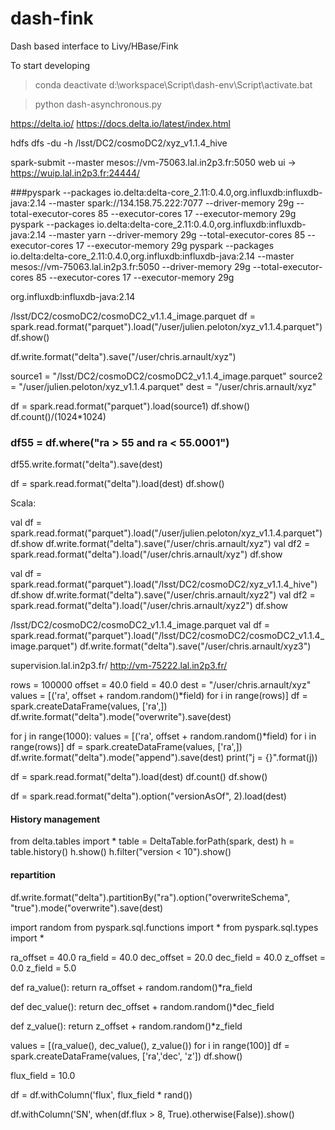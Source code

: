 # dash-fink
Dash based interface to Livy/HBase/Fink

To start developing
> conda deactivate
> d:\workspace\Script\dash-env\Script\activate.bat

> python dash-asynchronous.py

https://delta.io/
https://docs.delta.io/latest/index.html

hdfs dfs -du -h /lsst/DC2/cosmoDC2/xyz_v1.1.4_hive

spark-submit --master mesos://vm-75063.lal.in2p3.fr:5050
web ui -> https://wuip.lal.in2p3.fr:24444/

###pyspark --packages io.delta:delta-core_2.11:0.4.0,org.influxdb:influxdb-java:2.14 --master spark://134.158.75.222:7077  --driver-memory 29g --total-executor-cores 85 --executor-cores 17 --executor-memory 29g
pyspark --packages io.delta:delta-core_2.11:0.4.0,org.influxdb:influxdb-java:2.14 --master yarn  --driver-memory 29g --total-executor-cores 85 --executor-cores 17 --executor-memory 29g
pyspark --packages io.delta:delta-core_2.11:0.4.0,org.influxdb:influxdb-java:2.14 --master mesos://vm-75063.lal.in2p3.fr:5050  --driver-memory 29g --total-executor-cores 85 --executor-cores 17 --executor-memory 29g

org.influxdb:influxdb-java:2.14

/lsst/DC2/cosmoDC2/cosmoDC2_v1.1.4_image.parquet
df = spark.read.format("parquet").load("/user/julien.peloton/xyz_v1.1.4.parquet")
df.show()

df.write.format("delta").save("/user/chris.arnault/xyz")

source1 = "/lsst/DC2/cosmoDC2/cosmoDC2_v1.1.4_image.parquet"
source2 = "/user/julien.peloton/xyz_v1.1.4.parquet"
dest = "/user/chris.arnault/xyz"

df = spark.read.format("parquet").load(source1)
df.show()
df.count()/(1024*1024)

### df55 = df.where("ra > 55 and ra < 55.0001")
df55.write.format("delta").save(dest)

df = spark.read.format("delta").load(dest)
df.show()


Scala:

val df = spark.read.format("parquet").load("/user/julien.peloton/xyz_v1.1.4.parquet")
df.show
df.write.format("delta").save("/user/chris.arnault/xyz")
val df2 = spark.read.format("delta").load("/user/chris.arnault/xyz")
df.show

val df = spark.read.format("parquet").load("/lsst/DC2/cosmoDC2/xyz_v1.1.4_hive")
df.show
df.write.format("delta").save("/user/chris.arnault/xyz2")
val df2 = spark.read.format("delta").load("/user/chris.arnault/xyz2")
df.show

/lsst/DC2/cosmoDC2/cosmoDC2_v1.1.4_image.parquet
val df = spark.read.format("parquet").load("/lsst/DC2/cosmoDC2/cosmoDC2_v1.1.4_image.parquet")
df.write.format("delta").save("/user/chris.arnault/xyz3")

supervision.lal.in2p3.fr/
http://vm-75222.lal.in2p3.fr/


rows = 100000
offset = 40.0
field = 40.0
dest = "/user/chris.arnault/xyz"
values = [('ra', offset + random.random()*field) for i in range(rows)]
df = spark.createDataFrame(values, ['ra',])
df.write.format("delta").mode("overwrite").save(dest)

for j in range(1000):
    values = [('ra', offset + random.random()*field) for i in range(rows)]
    df = spark.createDataFrame(values, ['ra',])
    df.write.format("delta").mode("append").save(dest)
    print("j = {}".format(j))

df = spark.read.format("delta").load(dest)
df.count()
df.show()

df = spark.read.format("delta").option("versionAsOf", 2).load(dest)

#### History management
from delta.tables import *
table = DeltaTable.forPath(spark, dest)
h = table.history()
h.show()
h.filter("version < 10").show()

#### repartition
df.write.format("delta").partitionBy("ra").option("overwriteSchema", "true").mode("overwrite").save(dest)


import random
from pyspark.sql.functions import *
from pyspark.sql.types import *

ra_offset = 40.0
ra_field = 40.0
dec_offset = 20.0
dec_field = 40.0
z_offset = 0.0
z_field = 5.0

def ra_value():
  return ra_offset + random.random()*ra_field

def dec_value():
  return dec_offset + random.random()*dec_field

def z_value():
  return z_offset + random.random()*z_field

values = [(ra_value(), dec_value(), z_value()) for i in range(100)]
df = spark.createDataFrame(values, ['ra','dec', 'z'])
df.show()

flux_field = 10.0

df = df.withColumn('flux', flux_field * rand())

df.withColumn('SN', when(df.flux > 8, True).otherwise(False)).show()
